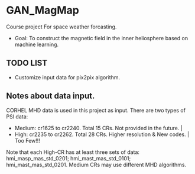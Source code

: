 # GAN_MagMap

Course project For space weather forcasting.

* Goal: To construct the magnetic field in the inner heliosphere based on machine learning.

## TODO LIST

* Customize input data for pix2pix algorithm.

## Notes about data input.

CORHEL MHD data is used in this project as input. There are two types of PSI data:

* Medium: cr1625 to cr2240. Total 15 CRs. Not provided in the future. |
* High: cr2235 to cr2262. Total 28 CRs. Higher resolution & New codes. | Too Few!!!

Note that each High-CR has at least three sets of data: hmi_masp_mas_std_0201; hmi_mast_mas_std_0101;
hmi_mast_mas_std_0201. Medium CRs may use different MHD algorithms.

  
